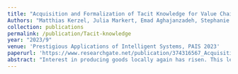 ```yaml
---
title: "Acquisition and Formalization of Tacit Knowledge for Value Chain Generation in Local Production Networks"
Authors: "Matthias Kerzel, Julia Markert, Emad Aghajanzadeh, Stephanie von Riegen, Lothar Hotz and Pascal Krenz"
collection: publications
permalink: /publication/Tacit-knowledge
year: "2023/9"
venue: 'Prestigious Applications of Intelligent Systems, PAIS 2023'
paperurl: 'https://www.researchgate.net/publication/374316567_Acquisition_and_Formalization_of_Tacit_Knowledge_for_Value_Chain_Generation_in_Local_Production_Networks'
abstract: "Interest in producing goods locally again has risen. This leads to new challenges for companies producing locally, especially since they are mostly small enterprises and do not always have resources to adapt Industry 4.0 technologies. Therefore, collaborating in networks can strengthen local production. We propose an online system with an underlying planning component that is supported by a large-scale language model to coordinate value chains within a network by utilizing the tacit production knowledge within the companies. Before any type of information processing can happen, however, the data – in this case, the tacit knowledge – needs to be acquired and formalized in such a way that is easy and quick, but also sufficient enough in detail and quality for the computer system. To this end, we conducted a study with 16 participants to simulate the collection of knowledge regarding the production of four pieces of furniture by having them describe simplified production steps. We analyze the results and show that the use of the collaborative system has a positive effect on the soundness of resulting production plans. In a second step, we utilize artificial intelligence methods to fill incomplete plans. Results and implications for future research are presented as well."
---
```

